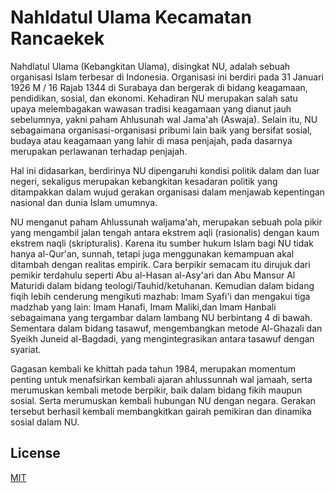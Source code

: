 # Nahldatul Ulama Kecamatan Rancaekek

Nahdlatul Ulama (Kebangkitan Ulama), disingkat NU, adalah sebuah organisasi Islam terbesar di Indonesia. Organisasi ini berdiri pada 31 Januari 1926 M / 16 Rajab 1344 di Surabaya dan bergerak di bidang keagamaan, pendidikan, sosial, dan ekonomi. Kehadiran NU merupakan salah satu upaya melembagakan wawasan tradisi keagamaan yang dianut jauh sebelumnya, yakni paham Ahlusunah wal Jama'ah (Aswaja). Selain itu, NU sebagaimana organisasi-organisasi pribumi lain baik yang bersifat sosial, budaya atau keagamaan yang lahir di masa penjajah, pada dasarnya merupakan perlawanan terhadap penjajah.

Hal ini didasarkan, berdirinya NU dipengaruhi kondisi politik dalam dan luar negeri, sekaligus merupakan kebangkitan kesadaran politik yang ditampakkan dalam wujud gerakan organisasi dalam menjawab kepentingan nasional dan dunia Islam umumnya.

NU menganut paham Ahlussunah waljama'ah, merupakan sebuah pola pikir yang mengambil jalan tengah antara ekstrem aqli (rasionalis) dengan kaum ekstrem naqli (skripturalis). Karena itu sumber hukum Islam bagi NU tidak hanya al-Qur'an, sunnah, tetapi juga menggunakan kemampuan akal ditambah dengan realitas empirik. Cara berpikir semacam itu dirujuk dari pemikir terdahulu seperti Abu al-Hasan al-Asy'ari dan Abu Mansur Al Maturidi dalam bidang teologi/Tauhid/ketuhanan. Kemudian dalam bidang fiqih lebih cenderung mengikuti mazhab: Imam Syafi'i dan mengakui tiga madzhab yang lain: Imam Hanafi, Imam Maliki,dan Imam Hanbali sebagaimana yang tergambar dalam lambang NU berbintang 4 di bawah. Sementara dalam bidang tasawuf, mengembangkan metode Al-Ghazali dan Syeikh Juneid al-Bagdadi, yang mengintegrasikan antara tasawuf dengan syariat.

Gagasan kembali ke khittah pada tahun 1984, merupakan momentum penting untuk menafsirkan kembali ajaran ahlussunnah wal jamaah, serta merumuskan kembali metode berpikir, baik dalam bidang fikih maupun sosial. Serta merumuskan kembali hubungan NU dengan negara. Gerakan tersebut berhasil kembali membangkitkan gairah pemikiran dan dinamika sosial dalam NU.

## License

[MIT](https://choosealicense.com/licenses/mit/)
